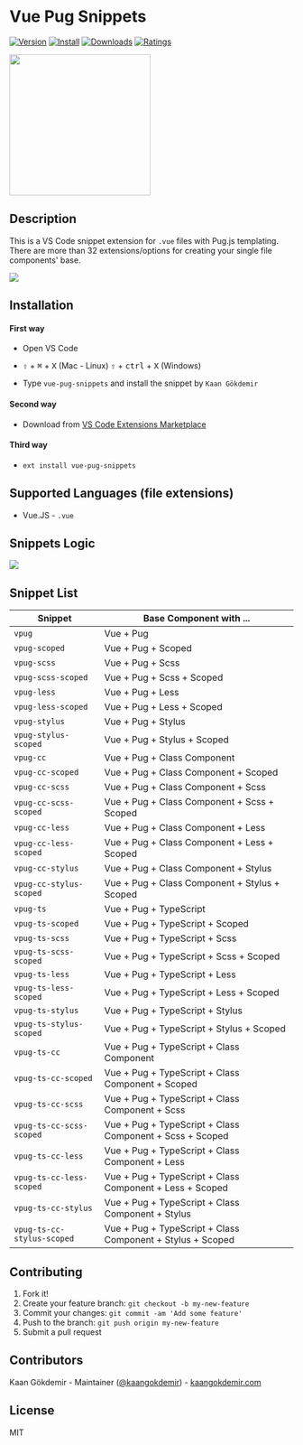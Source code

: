 # Vue Pug Snippets

[![Version](https://vsmarketplacebadge.apphb.com/version/kaangokdemir.vue-pug-snippets.svg)](https://vsmarketplacebadge.apphb.com/version-short/kaangokdemir.vue-pug-snippets.svg) [![Install](https://vsmarketplacebadge.apphb.com/installs/kaangokdemir.vue-pug-snippets.svg)](https://vsmarketplacebadge.apphb.com/installs-short/kaangokdemir.vue-pug-snippets.svg) [![Downloads](https://vsmarketplacebadge.apphb.com/downloads/kaangokdemir.vue-pug-snippets.svg)](https://vsmarketplacebadge.apphb.com/downloads-short/kaangokdemir.vue-pug-snippets.svg) [![Ratings](https://vsmarketplacebadge.apphb.com/rating-short/kaangokdemir.vue-pug-snippets.svg)](https://vsmarketplacebadge.apphb.com/rating-short/kaangokdemir.vue-pug-snippets.svg)


<img src='https://kaangokdemir.me/vue-pug-snippets/vue-pug.png'  height=250>

## Description

This is a VS Code snippet extension for `.vue` files with Pug.js templating. There are more than 32 extensions/options for creating your single file components' base.

<img src='https://kaangokdemir.me/vue-pug-snippets/v-pug-gif.gif'>

## Installation

#### First way
- Open VS Code

- <kbd>⇧</kbd> + <kbd>⌘</kbd> + <kbd>X</kbd> (Mac - Linux)
  <kbd>⇧</kbd> + <kbd>ctrl</kbd> + <kbd>X</kbd> (Windows)

- Type `vue-pug-snippets` and install the snippet by `Kaan Gökdemir`

#### Second way
- Download from [VS Code Extensions Marketplace](https://marketplace.visualstudio.com/items?itemName=kaangokdemir.vue-pug-snippets)

#### Third way
- `ext install vue-pug-snippets`


## Supported Languages (file extensions)
- Vue.JS - `.vue`

## Snippets Logic

<img src='https://kaangokdemir.me/vue-pug-snippets/snippet-logic.png'>

## Snippet List
|Snippet| Base Component with ...|
|----|-----|
|`vpug`| Vue + Pug |
|`vpug-scoped`| Vue + Pug + Scoped |
|`vpug-scss`| Vue + Pug + Scss |
|`vpug-scss-scoped`| Vue + Pug + Scss + Scoped |
|`vpug-less`| Vue + Pug + Less |
|`vpug-less-scoped`| Vue + Pug + Less + Scoped |
|`vpug-stylus`| Vue + Pug + Stylus |
|`vpug-stylus-scoped`| Vue + Pug + Stylus + Scoped |
|`vpug-cc`| Vue + Pug + Class Component |
|`vpug-cc-scoped`| Vue + Pug + Class Component + Scoped |
|`vpug-cc-scss`| Vue + Pug + Class Component + Scss |
|`vpug-cc-scss-scoped`| Vue + Pug + Class Component + Scss + Scoped |
|`vpug-cc-less`| Vue + Pug + Class Component + Less |
|`vpug-cc-less-scoped`| Vue + Pug + Class Component + Less + Scoped |
|`vpug-cc-stylus`| Vue + Pug + Class Component + Stylus |
|`vpug-cc-stylus-scoped`| Vue + Pug + Class Component + Stylus + Scoped |
|`vpug-ts`| Vue + Pug + TypeScript |
|`vpug-ts-scoped`| Vue + Pug + TypeScript + Scoped |
|`vpug-ts-scss`| Vue + Pug + TypeScript + Scss |
|`vpug-ts-scss-scoped`| Vue + Pug + TypeScript + Scss + Scoped |
|`vpug-ts-less`| Vue + Pug + TypeScript + Less |
|`vpug-ts-less-scoped`| Vue + Pug + TypeScript + Less + Scoped |
|`vpug-ts-stylus`| Vue + Pug + TypeScript + Stylus |
|`vpug-ts-stylus-scoped`| Vue + Pug + TypeScript + Stylus + Scoped |
|`vpug-ts-cc`| Vue + Pug + TypeScript + Class Component |
|`vpug-ts-cc-scoped`| Vue + Pug + TypeScript + Class Component + Scoped |
|`vpug-ts-cc-scss`| Vue + Pug + TypeScript + Class Component + Scss |
|`vpug-ts-cc-scss-scoped`| Vue + Pug + TypeScript + Class Component + Scss + Scoped |
|`vpug-ts-cc-less`| Vue + Pug + TypeScript + Class Component + Less |
|`vpug-ts-cc-less-scoped`| Vue + Pug + TypeScript + Class Component + Less + Scoped |
|`vpug-ts-cc-stylus`| Vue + Pug + TypeScript + Class Component + Stylus |
|`vpug-ts-cc-stylus-scoped`| Vue + Pug + TypeScript + Class Component + Stylus + Scoped |

## Contributing

1. Fork it!
2. Create your feature branch: `git checkout -b my-new-feature`
3. Commit your changes: `git commit -am 'Add some feature'`
4. Push to the branch: `git push origin my-new-feature`
5. Submit a pull request

## Contributors

Kaan Gökdemir - Maintainer ([@kaangokdemir](https://twitter.com/kaangokdemir)) - [kaangokdemir.com](https://kaangokdemir.com)

## License

MIT
